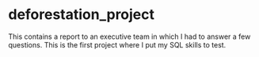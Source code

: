 # deforestation_project
This contains a report to an executive team in which I had to answer a few questions. 
This is the first project where I put my SQL skills to test.
